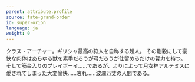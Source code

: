 ```yaml
---
parent: attribute.profile
source: fate-grand-order
id: super-orion
language: ja
weight: 0
---
```


クラス・アーチャー。ギリシャ最高の狩人を自称する超人。
その剛毅にして豪快な肉体はあらゆる獣を素手だろうが弓だろうが仕留めるだけの膂力を持つ。
そして筋金入りのプレイボーイ……であるが、よりによって月女神アルテミスに愛されてしまった大変愉快……哀れ……波瀾万丈の人間である。
